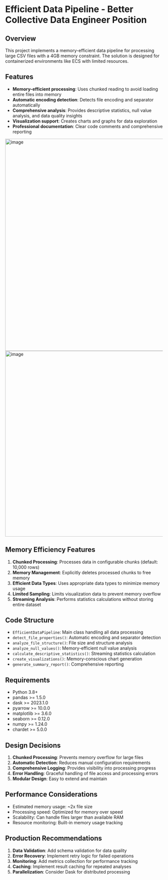 # Efficient Data Pipeline - Better Collective Data Engineer Position

## Overview

This project implements a memory-efficient data pipeline for processing large CSV files with a 4GB memory constraint. The solution is designed for containerized environments like ECS with limited resources.

## Features

- **Memory-efficient processing**: Uses chunked reading to avoid loading entire files into memory
- **Automatic encoding detection**: Detects file encoding and separator automatically
- **Comprehensive analysis**: Provides descriptive statistics, null value analysis, and data quality insights
- **Visualization support**: Creates charts and graphs for data exploration
- **Professional documentation**: Clear code comments and comprehensive reporting
<img width="1306" height="676" alt="image" src="https://github.com/user-attachments/assets/cec4745a-2c7d-4aa7-b40e-5531d26cc548" />
<img width="1266" height="592" alt="image" src="https://github.com/user-attachments/assets/0d78735e-ceae-45e9-b07d-b1c84f84e930" />

## Memory Efficiency Features

1. **Chunked Processing**: Processes data in configurable chunks (default: 10,000 rows)
2. **Memory Management**: Explicitly deletes processed chunks to free memory
3. **Efficient Data Types**: Uses appropriate data types to minimize memory usage
4. **Limited Sampling**: Limits visualization data to prevent memory overflow
5. **Streaming Analysis**: Performs statistics calculations without storing entire dataset

## Code Structure

- `EfficientDataPipeline`: Main class handling all data processing
- `detect_file_properties()`: Automatic encoding and separator detection
- `analyze_file_structure()`: File size and structure analysis
- `analyze_null_values()`: Memory-efficient null value analysis
- `calculate_descriptive_statistics()`: Streaming statistics calculation
- `create_visualizations()`: Memory-conscious chart generation
- `generate_summary_report()`: Comprehensive reporting

## Requirements

- Python 3.8+
- pandas >= 1.5.0
- dask >= 2023.1.0
- pyarrow >= 10.0.0
- matplotlib >= 3.6.0
- seaborn >= 0.12.0
- numpy >= 1.24.0
- chardet >= 5.0.0

## Design Decisions

1. **Chunked Processing**: Prevents memory overflow for large files
2. **Automatic Detection**: Reduces manual configuration requirements
3. **Comprehensive Logging**: Provides visibility into processing progress
4. **Error Handling**: Graceful handling of file access and processing errors
5. **Modular Design**: Easy to extend and maintain

## Performance Considerations

- Estimated memory usage: ~2x file size
- Processing speed: Optimized for memory over speed
- Scalability: Can handle files larger than available RAM
- Resource monitoring: Built-in memory usage tracking

## Production Recommendations

1. **Data Validation**: Add schema validation for data quality
2. **Error Recovery**: Implement retry logic for failed operations
3. **Monitoring**: Add metrics collection for performance tracking
4. **Caching**: Implement result caching for repeated analyses
5. **Parallelization**: Consider Dask for distributed processing
